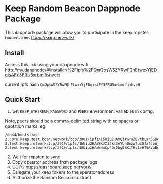 # Keep Random Beacon Dappnode Package
This dappnode package will allow you to participate in the keep ropsten testnet.
see: https://keep.network/

## Install
Access this link using your dappnode wifi:
http://my.dappnode/#/installer/%2Fipfs%2FQmQpsWSZYRwFQhEtwxxYjEDqisAFY3FRU5orbmifiyhveH

current ipfs hash `QmQpsWSZYRwFQhEtwxxYjEDqisAFY3FRU5orbmifiyhveH`

## Quick Start
1. Set `KEEP_ETHEREUM_PASSWORD` and `PEERS` environment variables in config.

Note, peers should be a comma-delimited string with no spaces or quotation marks, eg:
```
/dns4/bootstrap-2.core.keep.test.boar.network/tcp/3001/ipfs/16Uiu2HAmQirGruZBvtbLHr5SDebsYGcq6Djw7ijF3gnkqsdQs3wK,/dns4/bootstrap-3.test.keep.network/tcp/3919/ipfs/16Uiu2HAm8KJX32kr3eYUhDuzwTucSfAfspnjnXNf9veVhB12t6Vf,/dns4/bootstrap-2.test.keep.network/tcp/3919/ipfs/16Uiu2HAmNNuCp45z5bgB8KiTHv1vHTNAVbBgxxtTFGAndageo9Dp
```
2. Wait for ropsten to sync
3. Copy operator address from package logs
4. GOTO https://dashboard.keep.network/
5. Delegate your keep tokens to the operator address
6. Authorize the Random Beacon contract
